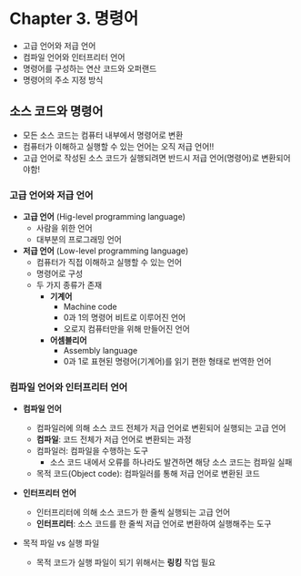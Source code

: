 # Chapter 3. 명령어

- 고급 언어와 저급 언어
- 컴파일 언어와 인터프리터 언어
- 명령어를 구성하는 연산 코드와 오퍼랜드
- 명령어의 주소 지정 방식

## 소스 코드와 명령어

- 모든 소스 코드는 컴퓨터 내부에서 명령어로 변환
- 컴퓨터가 이해하고 실행할 수 있는 언어는 오직 저급 언어!!
- 고급 언어로 작성된 소스 코드가 실행되려면 반드시 저급 언어(명령어)로 변환되어야함!

### 고급 언어와 저급 언어

- **고급 언어** (Hig-level programming language)
  - 사람을 위한 언어
  - 대부분의 프로그래밍 언어
- **저급 언어** (Low-level programming language)
  - 컴퓨터가 직접 이해하고 실행할 수 있는 언어
  - 명령어로 구성
  - 두 가지 종류가 존재
    - **기계어**
      - Machine code
      - 0과 1의 명령어 비트로 이루어진 언어
      - 오로지 컴퓨터만을 위해 만들어진 언어
    - **어셈블리어**
      - Assembly language
      - 0과 1로 표현된 명령어(기계어)를 읽기 편한 형태로 번역한 언어

### 컴파일 언어와 인터프리터 언어

- **컴파일 언어**
  - 컴파일러에 의해 소스 코드 전체가 저급 언어로 변횐되어 실행되는 고급 언어
  - **컴파일**: 코드 전체가 저급 언어로 변환되는 과정
  - 컴파일러: 컴파일을 수행하는 도구
    - 소스 코드 내에서 오류를 하나라도 발견하면 해당 소스 코드는 컴파일 실패
  - 목적 코드(Object code): 컴파일러를 통해 저급 언어로 변환된 코드

- **인터프리터 언어**
  - 인터프리터에 의해 소스 코드가 한 줄씩 실행되는 고급 언어
  - **인터프리터**: 소스 코드를 한 줄씩 저급 언어로 변환하여 실행해주는 도구

- 목적 파일 vs 실행 파일
  - 목적 코드가 실행 파일이 되기 위해서는 **링킹** 작업 필요